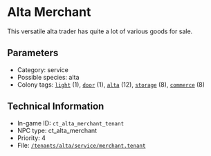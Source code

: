 # Alta Merchant

This versatile alta trader has quite a lot of various goods for sale.

## Parameters

- Category: service
- Possible species: alta
- Colony tags: [`light`](https://ceterai.github.io/MyEnternia/Wiki/Tags/Light) (1), [`door`](https://ceterai.github.io/MyEnternia/Wiki/Tags/Door) (1), [`alta`](https://ceterai.github.io/MyEnternia/Wiki/Tags/Alta) (12), [`storage`](https://ceterai.github.io/MyEnternia/Wiki/Tags/Storage) (8), [`commerce`](https://ceterai.github.io/MyEnternia/Wiki/Tags/Commerce) (8)

## Technical Information

- In-game ID: `ct_alta_merchant_tenant`
- NPC type: ct_alta_merchant
- Priority: 4
- File: [`/tenants/alta/service/merchant.tenant`](https://github.com/Ceterai/Enternia/blob/main/tenants/alta/service/merchant.tenant)
